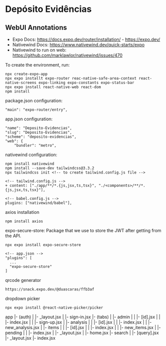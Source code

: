 # Depósito Evidências

## WebUI Annotations

-   Expo Docs: https://docs.expo.dev/router/installation/ - https://expo.dev/
-   Nativewind Docs: https://www.nativewind.dev/quick-starts/expo
-   Nativewind to run on web: https://github.com/marklawlor/nativewind/issues/470

To create the environment, run:

```
npx create-expo-app
npx expo installt expo-router reac-native-safe-area-context react-native-screens expo-linking expo-constants expo-status-bar
npx expo install react-native-web react-dom
npm install
```

package.json configuration:

```
"main": "expo-router/entry",
```

app.json configuration:

```
"name": "Deposito-Evidencias",
"slug": "Deposito-Evidencias",
"scheme": "deposito-evidencias",
"web": {
    "bundler": "metro",
```

nativewind configuration:

```
npm install nativewind
npm install --save-dev tailwindcss@3.3.2
npx tailwindcss init <!-- to create tailwind.config.js file -->

<!-- tailwind.config.js -->
+ content: ["./app/**/*.{js,jsx,ts,tsx}", "./<components>/**/*.{js,jsx,ts,tsx}"],

<!-- babel.config.js -->
plugins: ["nativewind/babel"],
```

axios installation

```
npm install axios
```

expo-secure-store: Package that we use to store the JWT after getting from the API.

```
npx expo install expo-secure-store

<!-- app.json -->
"plugins": [
  ...
  "expo-secure-store"
]
```

qrcode generator

```
https://snack.expo.dev/@duascaras/ffb3af
```

dropdown picker

```
npx expo install @react-native-picker/picker
```

  app
  |- (auth)
  |   |- _layout.jsx
  |   |- sign-in.jsx
  |- (tabs)
  |   |- admin
  |   |   |- [id].jsx
  |   |   |- index.jsx
  |   |   |- sign-up.jsx
  |   |- analysis
  |   |   |- [id].jsx
  |   |   |- index.jsx
  |   |   |- new_analysis.jsx
  |   |- items
  |   |   |- [id].jsx
  |   |   |- index.jsx
  |   |   |- new_items.jsx
  |   |- pending
  |   |   |- index.jsx
  |   |- _layout.jsx
  |   |- home.jsx
  |- search
  |   |- [query].jsx
  |- _layout.jsx
  |- index.jsx

